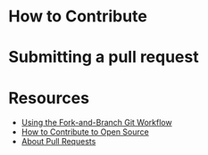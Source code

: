 # How to Contribute

# Submitting a pull request

# Resources

* [Using the Fork-and-Branch Git Workflow](https://blog.scottlowe.org/2015/01/27/using-fork-branch-git-workflow)
* [How to Contribute to Open Source](https://opensource.guide/how-to-contribute)
* [About Pull Requests](https://help.github.com/articles/about-pull-requests)
